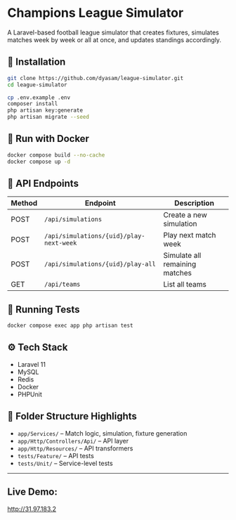 # Champions League Simulator

A Laravel-based football league simulator that creates fixtures, simulates matches week by week or all at once, and updates standings accordingly.

## 🚀 Installation

```bash
git clone https://github.com/dyasam/league-simulator.git
cd league-simulator

cp .env.example .env
composer install
php artisan key:generate
php artisan migrate --seed
```

## 🐳 Run with Docker

```bash
docker compose build --no-cache
docker compose up -d
```

## 📌 API Endpoints

| Method | Endpoint                                | Description                    |
|--------|-----------------------------------------|--------------------------------|
| POST   | `/api/simulations`                      | Create a new simulation        |
| POST   | `/api/simulations/{uid}/play-next-week` | Play next match week           |
| POST   | `/api/simulations/{uid}/play-all`       | Simulate all remaining matches |
| GET    | `/api/teams`                            | List all teams                 |

## 🧪 Running Tests

```bash
docker compose exec app php artisan test
```

## ⚙️ Tech Stack

- Laravel 11
- MySQL
- Redis
- Docker
- PHPUnit

## 📁 Folder Structure Highlights

- `app/Services/` – Match logic, simulation, fixture generation
- `app/Http/Controllers/Api/` – API layer
- `app/Http/Resources/` – API transformers
- `tests/Feature/` – API tests
- `tests/Unit/` – Service-level tests

---

## Live Demo: 
http://31.97.183.2
